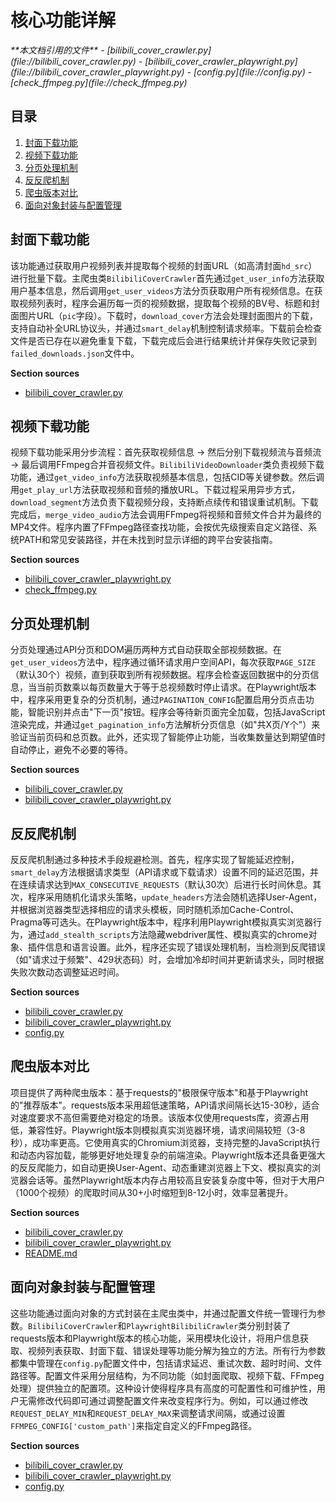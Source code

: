 # 核心功能详解

<cite>
**本文档引用的文件**   
- [bilibili_cover_crawler.py](file://bilibili_cover_crawler.py)
- [bilibili_cover_crawler_playwright.py](file://bilibili_cover_crawler_playwright.py)
- [config.py](file://config.py)
- [check_ffmpeg.py](file://check_ffmpeg.py)
</cite>

## 目录
1. [封面下载功能](#封面下载功能)
2. [视频下载功能](#视频下载功能)
3. [分页处理机制](#分页处理机制)
4. [反反爬机制](#反反爬机制)
5. [爬虫版本对比](#爬虫版本对比)
6. [面向对象封装与配置管理](#面向对象封装与配置管理)

## 封面下载功能
该功能通过获取用户视频列表并提取每个视频的封面URL（如高清封面`hd_src`）进行批量下载。主爬虫类`BilibiliCoverCrawler`首先通过`get_user_info`方法获取用户基本信息，然后调用`get_user_videos`方法分页获取用户所有视频信息。在获取视频列表时，程序会遍历每一页的视频数据，提取每个视频的BV号、标题和封面图片URL（`pic`字段）。下载时，`download_cover`方法会处理封面图片的下载，支持自动补全URL协议头，并通过`smart_delay`机制控制请求频率。下载前会检查文件是否已存在以避免重复下载，下载完成后会进行结果统计并保存失败记录到`failed_downloads.json`文件中。

**Section sources**
- [bilibili_cover_crawler.py](file://bilibili_cover_crawler.py#L15-L514)

## 视频下载功能
视频下载功能采用分步流程：首先获取视频信息 → 然后分别下载视频流与音频流 → 最后调用FFmpeg合并音视频文件。`BilibiliVideoDownloader`类负责视频下载功能，通过`get_video_info`方法获取视频基本信息，包括CID等关键参数。然后调用`get_play_url`方法获取视频和音频的播放URL。下载过程采用异步方式，`download_segment`方法负责下载视频分段，支持断点续传和错误重试机制。下载完成后，`merge_video_audio`方法会调用FFmpeg将视频和音频文件合并为最终的MP4文件。程序内置了FFmpeg路径查找功能，会按优先级搜索自定义路径、系统PATH和常见安装路径，并在未找到时显示详细的跨平台安装指南。

**Section sources**
- [bilibili_cover_crawler_playwright.py](file://bilibili_cover_crawler_playwright.py#L15-L799)
- [check_ffmpeg.py](file://check_ffmpeg.py#L0-L176)

## 分页处理机制
分页处理通过API分页和DOM遍历两种方式自动获取全部视频数据。在`get_user_videos`方法中，程序通过循环请求用户空间API，每次获取`PAGE_SIZE`（默认30个）视频，直到获取到所有视频数据。程序会检查返回数据中的分页信息，当当前页数乘以每页数量大于等于总视频数时停止请求。在Playwright版本中，程序采用更复杂的分页机制，通过`PAGINATION_CONFIG`配置启用分页点击功能，智能识别并点击"下一页"按钮。程序会等待新页面完全加载，包括JavaScript渲染完成，并通过`get_pagination_info`方法解析分页信息（如"共X页/Y个"）来验证当前页码和总页数。此外，还实现了智能停止功能，当收集数量达到期望值时自动停止，避免不必要的等待。

**Section sources**
- [bilibili_cover_crawler.py](file://bilibili_cover_crawler.py#L15-L514)
- [bilibili_cover_crawler_playwright.py](file://bilibili_cover_crawler_playwright.py#L15-L799)

## 反反爬机制
反反爬机制通过多种技术手段规避检测。首先，程序实现了智能延迟控制，`smart_delay`方法根据请求类型（API请求或下载请求）设置不同的延迟范围，并在连续请求达到`MAX_CONSECUTIVE_REQUESTS`（默认30次）后进行长时间休息。其次，程序采用随机化请求头策略，`update_headers`方法会随机选择User-Agent，并根据浏览器类型选择相应的请求头模板，同时随机添加Cache-Control、Pragma等可选头。在Playwright版本中，程序利用Playwright模拟真实浏览器行为，通过`add_stealth_scripts`方法隐藏webdriver属性、模拟真实的chrome对象、插件信息和语言设置。此外，程序还实现了错误处理机制，当检测到反爬错误（如"请求过于频繁"、429状态码）时，会增加冷却时间并更新请求头，同时根据失败次数动态调整延迟时间。

**Section sources**
- [bilibili_cover_crawler.py](file://bilibili_cover_crawler.py#L15-L514)
- [bilibili_cover_crawler_playwright.py](file://bilibili_cover_crawler_playwright.py#L15-L799)
- [config.py](file://config.py#L0-L399)

## 爬虫版本对比
项目提供了两种爬虫版本：基于requests的"极限保守版本"和基于Playwright的"推荐版本"。requests版本采用超低速策略，API请求间隔长达15-30秒，适合对速度要求不高但需要绝对稳定的场景。该版本仅使用requests库，资源占用低，兼容性好。Playwright版本则模拟真实浏览器环境，请求间隔较短（3-8秒），成功率更高。它使用真实的Chromium浏览器，支持完整的JavaScript执行和动态内容加载，能够更好地处理复杂的前端渲染。Playwright版本还具备更强大的反反爬能力，如自动更换User-Agent、动态重建浏览器上下文、模拟真实的浏览器会话等。虽然Playwright版本内存占用较高且安装复杂度中等，但对于大用户（1000个视频）的爬取时间从30+小时缩短到8-12小时，效率显著提升。

**Section sources**
- [bilibili_cover_crawler.py](file://bilibili_cover_crawler.py#L15-L514)
- [bilibili_cover_crawler_playwright.py](file://bilibili_cover_crawler_playwright.py#L15-L799)
- [README.md](file://README.md#L51-L123)

## 面向对象封装与配置管理
这些功能通过面向对象的方式封装在主爬虫类中，并通过配置文件统一管理行为参数。`BilibiliCoverCrawler`和`PlaywrightBilibiliCrawler`类分别封装了requests版本和Playwright版本的核心功能，采用模块化设计，将用户信息获取、视频列表获取、封面下载、错误处理等功能分解为独立的方法。所有行为参数都集中管理在`config.py`配置文件中，包括请求延迟、重试次数、超时时间、文件路径等。配置文件采用分层结构，为不同功能（如封面爬取、视频下载、FFmpeg处理）提供独立的配置项。这种设计使得程序具有高度的可配置性和可维护性，用户无需修改代码即可通过调整配置文件来改变程序行为。例如，可以通过修改`REQUEST_DELAY_MIN`和`REQUEST_DELAY_MAX`来调整请求间隔，或通过设置`FFMPEG_CONFIG['custom_path']`来指定自定义的FFmpeg路径。

**Section sources**
- [bilibili_cover_crawler.py](file://bilibili_cover_crawler.py#L15-L514)
- [bilibili_cover_crawler_playwright.py](file://bilibili_cover_crawler_playwright.py#L15-L799)
- [config.py](file://config.py#L0-L399)